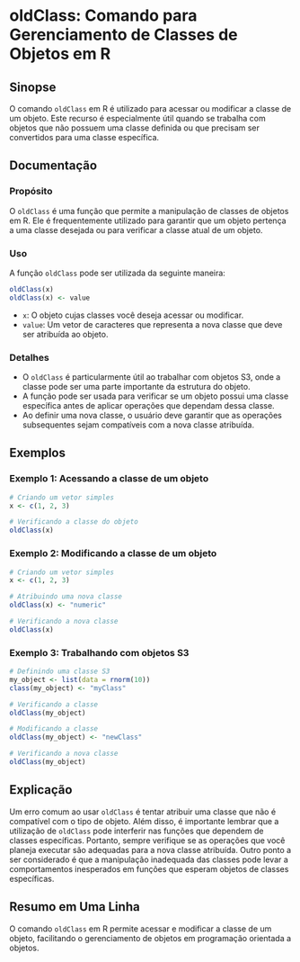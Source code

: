 <!--
Meta Description: # oldClass: Comando para Gerenciamento de Classes de Objetos em R ## Sinopse O comando `oldClass` em R é utilizado para acessar ou modificar a classe ...
Meta Keywords: classe, oldclass, que, objeto, uma
-->

# oldClass: Comando para Gerenciamento de Classes de Objetos em R

## Sinopse
O comando `oldClass` em R é utilizado para acessar ou modificar a classe de um objeto. Este recurso é especialmente útil quando se trabalha com objetos que não possuem uma classe definida ou que precisam ser convertidos para uma classe específica.

## Documentação
### Propósito
O `oldClass` é uma função que permite a manipulação de classes de objetos em R. Ele é frequentemente utilizado para garantir que um objeto pertença a uma classe desejada ou para verificar a classe atual de um objeto.

### Uso
A função `oldClass` pode ser utilizada da seguinte maneira:

```R
oldClass(x)
oldClass(x) <- value
```

- `x`: O objeto cujas classes você deseja acessar ou modificar.
- `value`: Um vetor de caracteres que representa a nova classe que deve ser atribuída ao objeto.

### Detalhes
- O `oldClass` é particularmente útil ao trabalhar com objetos S3, onde a classe pode ser uma parte importante da estrutura do objeto.
- A função pode ser usada para verificar se um objeto possui uma classe específica antes de aplicar operações que dependam dessa classe.
- Ao definir uma nova classe, o usuário deve garantir que as operações subsequentes sejam compatíveis com a nova classe atribuída.

## Exemplos

### Exemplo 1: Acessando a classe de um objeto
```R
# Criando um vetor simples
x <- c(1, 2, 3)

# Verificando a classe do objeto
oldClass(x)
```

### Exemplo 2: Modificando a classe de um objeto
```R
# Criando um vetor simples
x <- c(1, 2, 3)

# Atribuindo uma nova classe
oldClass(x) <- "numeric"

# Verificando a nova classe
oldClass(x)
```

### Exemplo 3: Trabalhando com objetos S3
```R
# Definindo uma classe S3
my_object <- list(data = rnorm(10))
class(my_object) <- "myClass"

# Verificando a classe
oldClass(my_object)

# Modificando a classe
oldClass(my_object) <- "newClass"

# Verificando a nova classe
oldClass(my_object)
```

## Explicação
Um erro comum ao usar `oldClass` é tentar atribuir uma classe que não é compatível com o tipo de objeto. Além disso, é importante lembrar que a utilização de `oldClass` pode interferir nas funções que dependem de classes específicas. Portanto, sempre verifique se as operações que você planeja executar são adequadas para a nova classe atribuída. Outro ponto a ser considerado é que a manipulação inadequada das classes pode levar a comportamentos inesperados em funções que esperam objetos de classes específicas.

## Resumo em Uma Linha
O comando `oldClass` em R permite acessar e modificar a classe de um objeto, facilitando o gerenciamento de objetos em programação orientada a objetos.